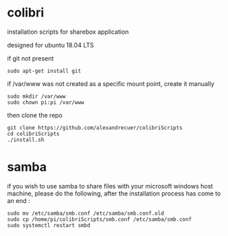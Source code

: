 # colibri

installation scripts for sharebox application

designed for ubuntu 18.04 LTS

if git not present
```
sudo apt-get install git
```

if /var/www was not created as a specific mount point, create it manually
```
sudo mkdir /var/www
sudo chown pi:pi /var/www
```

then clone the repo
```
git clone https://github.com/alexandrecuer/colibriScripts
cd colibriScripts
./install.sh
```


# samba

if you wish to use samba to share files with your microsoft windows host machine, please do the following, after the installation process has come to an end :

```
sudo mv /etc/samba/smb.conf /etc/samba/smb.conf.old
sudo cp /home/pi/colibriScripts/smb.conf /etc/samba/smb.conf
sudo systemctl restart smbd
```

